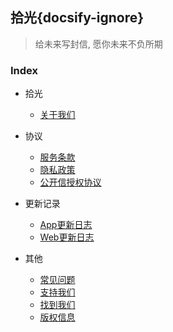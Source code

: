 ## 拾光{docsify-ignore}

> 给未来写封信, 愿你未来不负所期


### Index

- 拾光

   - [关于我们](about.md)

- 协议

  - [服务条款](law.md)
  - [隐私政策](privacy.md)
  - [公开信授权协议](public.md)

- 更新记录
 
  - [App更新日志](update_app.md)
  - [Web更新日志](update_web.md)

- 其他

  - [常见问题](qa.md)
  - [支持我们](sponsor.md)
  - [找到我们](find_us.md)
  - [版权信息](copyright.md)
